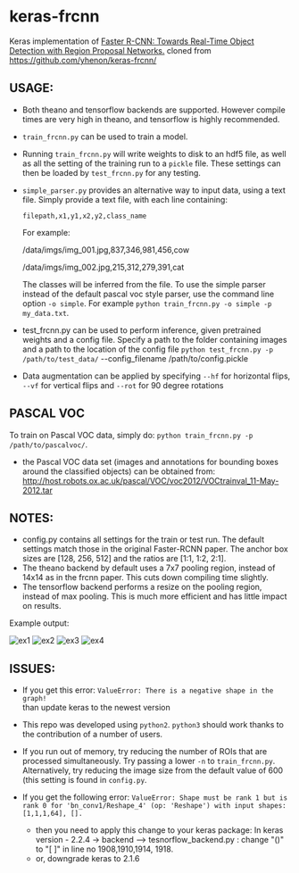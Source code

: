 # keras-frcnn
Keras implementation of [Faster R-CNN: Towards Real-Time Object Detection with Region Proposal Networks.](https://arxiv.org/pdf/1506.01497.pdf)
cloned from https://github.com/yhenon/keras-frcnn/



## USAGE:
* Both theano and tensorflow backends are supported. However compile times are very high in theano, and tensorflow is highly recommended.
* `train_frcnn.py` can be used to train a model.
* Running `train_frcnn.py` will write weights to disk to an hdf5 file, as well as all the setting of the training run to a `pickle` file. These settings can then be loaded by `test_frcnn.py` for any testing.
* `simple_parser.py` provides an alternative way to input data, using a text file. Simply provide a text file, with each
line containing:

    `filepath,x1,y1,x2,y2,class_name`

    For example:

    /data/imgs/img_001.jpg,837,346,981,456,cow
    
    /data/imgs/img_002.jpg,215,312,279,391,cat

    The classes will be inferred from the file. To use the simple parser instead of the default pascal voc style parser,
    use the command line option `-o simple`. For example `python train_frcnn.py -o simple -p my_data.txt`.



* test_frcnn.py can be used to perform inference, given pretrained weights and a config file. Specify a path to the folder containing
images and a path to the location of the config file
    `python test_frcnn.py -p /path/to/test_data/` --config_filename /path/to/config.pickle
- Data augmentation can be applied by specifying `--hf` for horizontal flips, `--vf` for vertical flips and `--rot` for 90 degree rotations
 

## PASCAL VOC
To train on Pascal VOC data, simply do:
`python train_frcnn.py -p /path/to/pascalvoc/`. 


- the Pascal VOC data set (images and annotations for bounding boxes around the classified objects) can be obtained from: http://host.robots.ox.ac.uk/pascal/VOC/voc2012/VOCtrainval_11-May-2012.tar



## NOTES:
- config.py contains all settings for the train or test run. The default settings match those in the original Faster-RCNN
paper. The anchor box sizes are [128, 256, 512] and the ratios are [1:1, 1:2, 2:1].
- The theano backend by default uses a 7x7 pooling region, instead of 14x14 as in the frcnn paper. This cuts down compiling time slightly.
- The tensorflow backend performs a resize on the pooling region, instead of max pooling. This is much more efficient and has little impact on results.


Example output:

![ex1](http://i.imgur.com/7Lmb2RC.png)
![ex2](http://i.imgur.com/h58kCIV.png)
![ex3](http://i.imgur.com/EbvGBaG.png)
![ex4](http://i.imgur.com/i5UAgLb.png)

## ISSUES:

- If you get this error:
`ValueError: There is a negative shape in the graph!`    
    than update keras to the newest version

- This repo was developed using `python2`. `python3` should work thanks to the contribution of a number of users.

- If you run out of memory, try reducing the number of ROIs that are processed simultaneously. Try passing a lower `-n` to `train_frcnn.py`. Alternatively, try reducing the image size from the default value of 600 (this setting is found in `config.py`.
- If you get the following error:
`ValueError: Shape must be rank 1 but is rank 0 for 'bn_conv1/Reshape_4' (op: 'Reshape') with input shapes: [1,1,1,64], [].`
    * then you need to apply this change to your keras package: 
      In keras version - 2.2.4 -> backend --> tesnorflow_backend.py : change "()" to "[ ]" in line no 1908,1910,1914, 1918.
    * or, downgrade keras to 2.1.6
